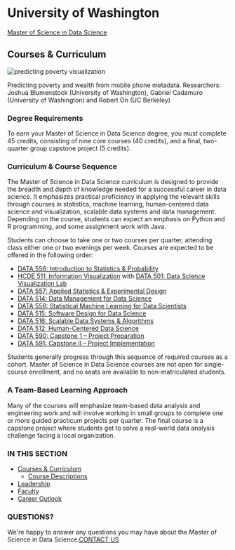# University of Washington

[Master of Science in Data Science](https://www.datasciencemasters.uw.edu/program-details/courses-curriculum/)

## Courses & Curriculum

![predicting poverty visualization](https://www.datasciencemasters.uw.edu/UWEODataSci/media/datasciencemasters/predicting-poverty-vis.jpg)

Predicting poverty and wealth from mobile phone metadata. Researchers: Joshua Blumenstock \(University of Washington\), Gabriel Cadamuro \(University of Washington\) and Robert On \(UC Berkeley\)

### Degree Requirements

To earn your Master of Science in Data Science degree, you must complete 45 credits, consisting of nine core courses \(40 credits\), and a final, two-quarter group capstone project \(5 credits\). 



### Curriculum & Course Sequence

The Master of Science in Data Science curriculum is designed to provide the breadth and depth of knowledge needed for a successful career in data science. It emphasizes practical proficiency in applying the relevant skills through courses in statistics, machine learning, human-centered data science and visualization, scalable data systems and data management. Depending on the course, students can expect an emphasis on Python and R programming, and some assignment work with Java.

Students can choose to take one or two courses per quarter, attending class either one or two evenings per week. Courses are expected to be offered in the following order:

* [DATA 556: Introduction to Statistics & Probability](https://www.datasciencemasters.uw.edu/details/courses/course-descriptions/#DATA556)
* [HCDE 511: Information Visualization](https://www.datasciencemasters.uw.edu/details/courses/course-descriptions/#HCDE511) with [DATA 501: Data Science Visualization Lab](https://www.datasciencemasters.uw.edu/details/courses/course-descriptions/#DATA501)
* [DATA 557: Applied Statistics & Experimental Design](https://www.datasciencemasters.uw.edu/details/courses/course-descriptions/#DATA557)
* [DATA 514: Data Management for Data Science](https://www.datasciencemasters.uw.edu/details/courses/course-descriptions/#DATA514)
* [DATA 558: Statistical Machine Learning for Data Scientists](https://www.datasciencemasters.uw.edu/details/courses/course-descriptions/#DATA558)
* [DATA 515: Software Design for Data Science](https://www.datasciencemasters.uw.edu/details/courses/course-descriptions/#DATA515)
* [DATA 516: Scalable Data Systems & Algorithms](https://www.datasciencemasters.uw.edu/details/courses/course-descriptions/#DATA516)
* [DATA 512: Human-Centered Data Science](https://www.datasciencemasters.uw.edu/details/courses/course-descriptions/#DATA512)
* [DATA 590: ](https://www.washington.edu/students/crscat/data.html#data590)[C](https://www.datasciencemasters.uw.edu/program-details/courses-curriculum/course-descriptions/#capstone)[apstone 1 – Project Preparation](https://www.datasciencemasters.uw.edu/details/courses/course-descriptions/#DATA590)
* [DATA 591: Capstone II – Project Implementation](https://www.datasciencemasters.uw.edu/details/courses/course-descriptions/#DATA591)

Students generally progress through this sequence of required courses as a cohort. Master of Science in Data Science courses are not open for single-course enrollment, and no seats are available to non-matriculated students.



### A Team-Based Learning Approach

Many of the courses will emphasize team-based data analysis and engineering work and will involve working in small groups to complete one or more guided practicum projects per quarter. The final course is a capstone project where students get to solve a real-world data analysis challenge facing a local organization.

### IN THIS SECTION

* [Courses & Curriculum](https://www.datasciencemasters.uw.edu/program-details/courses-curriculum/)
  * [Course Descriptions](https://www.datasciencemasters.uw.edu/program-details/courses-curriculum/course-descriptions/)
* [Leadership](https://www.datasciencemasters.uw.edu/program-details/leadership/)
* [Faculty](https://www.datasciencemasters.uw.edu/program-details/faculty/)
* [Career Outlook](https://www.datasciencemasters.uw.edu/program-details/career/)

### QUESTIONS?

We're happy to answer any questions you may have about the Master of Science in Data Science.[CONTACT US](https://www.datasciencemasters.uw.edu/contact/)  




